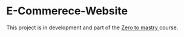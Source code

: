 # E-Commerece-Website
This project is in development and part of the [Zero to mastry ](https://www.udemy.com/course/complete-react-developer-zero-to-mastery/) course.
